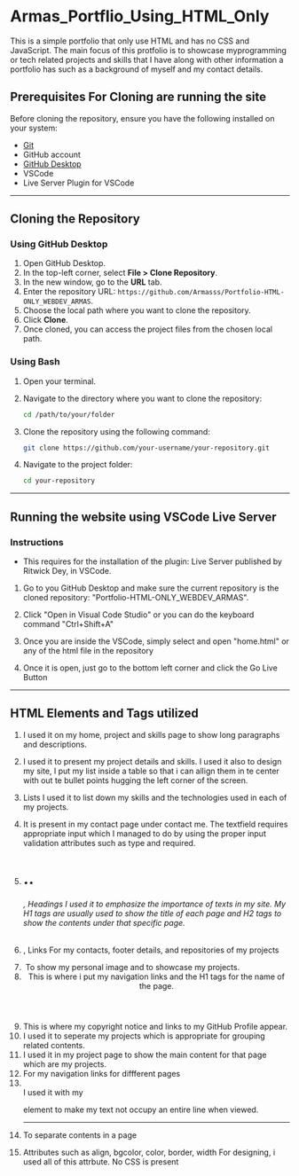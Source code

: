 # Armas_Portflio_Using_HTML_Only

This is a simple portfolio that only use HTML and has no CSS and JavaScript. The main focus of this protfolio is to showcase myprogramming or tech related projects and skills that I have along with other information a portfolio has such as a background of myself and my contact details.

## Prerequisites For Cloning are running the site

Before cloning the repository, ensure you have the following installed on your system:

- [Git](https://git-scm.com/downloads)
- GitHub account
- [GitHub Desktop](https://desktop.github.com/)
- VSCode
- Live Server Plugin for VSCode

---

## Cloning the Repository

### Using GitHub Desktop

1. Open GitHub Desktop.
2. In the top-left corner, select **File > Clone Repository**.
3. In the new window, go to the **URL** tab.
4. Enter the repository URL: `https://github.com/Armasss/Portfolio-HTML-ONLY_WEBDEV_ARMAS`.
5. Choose the local path where you want to clone the repository.
6. Click **Clone**.
7. Once cloned, you can access the project files from the chosen local path.


### Using Bash

1. Open your terminal.
2. Navigate to the directory where you want to clone the repository:

    ```bash
    cd /path/to/your/folder
    ```

3. Clone the repository using the following command:

    ```bash
    git clone https://github.com/your-username/your-repository.git
    ```

4. Navigate to the project folder:

    ```bash
    cd your-repository
    ```
---

## Running the website using VSCode Live Server

### Instructions

- This requires for the installation of the plugin: Live Server published by Ritwick Dey, in VSCode.

1. Go to you GitHub Desktop and make sure the current repository is the cloned repository: "Portfolio-HTML-ONLY_WEBDEV_ARMAS".

2. Click "Open in Visual Code Studio" or you can do the keyboard command "Ctrl+Shift+A"

3. Once you are inside the VSCode, simply select and open "home.html" or any of the html file in the repository

4. Once it is open, just go to the bottom left corner and click the Go Live Button

---

## HTML Elements and Tags utilized

1. <p>
    I used it on my home, project and skills page to show long paragraphs and descriptions.

2. <table>
     I used it to present my project details and skills.
     I used it also to design my site, I put my list inside a table so that i can allign them in te center with out te bullet points hugging the left corner of the screen.

3. Lists
    I used it to list down my skills and the technologies used in each of my projects.

4. <Form>
    It is present in my contact page under contact me. The textfield requires appropriate input which I managed to do by using the proper input validation attributes such as type and required.

5. <H1>..<H6>, Headings
    I used it to emphasize the importance of texts in my site. My H1 tags are usually used to show the title of each page and H2 tags to show the contents under that specific page.

6. <a>, Links
    For my contacts, footer details, and repositories of my projects

7. <img>
    To show my personal image and to showcase my projects.

8. <header>
    This is where i put my navigation links and the H1 tags for the name of the page.

9. <footer>
    This is where my copyright notice and links to my GitHub Profile appear.

10. <section>
    I used it to seperate my projects which is appropriate for grouping related contents.

11. <main>
    I used it in my project page to show the main content for that page which are my projects.
12. <nav>
    For my navigation links for diffferent pages

13. <br>
    I used it with my <p> element to make my text not occupy an entire line when viewed.

14. <hr>
    To separate contents in a page

15. Attributes such as align, bgcolor, color, border, width
    For designing, i used all of this attrbute. No CSS is present